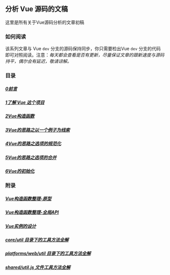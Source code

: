 ## 分析 Vue 源码的文稿

这里是所有关于Vue源码分析的文章初稿

### 如何阅读

该系列文章与 Vue `dev` 分支的源码保持同步，你只需要检出Vue `dev` 分支的代码即可对照阅读。注意：*每天都会查看是否有更新，尽量保证文章的跟新速度与源码持平，偶尔会有延迟，敬请谅解。*

### 目录

##### [0前言](/note/0前言)
##### [1了解 Vue 这个项目](/note/1了解Vue这个项目)
##### [2Vue构造函数](/note/2Vue构造函数)
##### [3Vue的思路之以一个例子为线索](/note/3Vue的思路之以一个例子为线索)
##### [4Vue的思路之选项的规范化](/note/4Vue的思路之选项的规范化)
##### [5Vue的思路之选项的合并](/note/5Vue的思路之选项的合并)
##### [6Vue的初始化](/note/6Vue的思路之选项的合并)

### 附录

##### [Vue构造函数整理-原型](/note/附录/Vue构造函数整理-原型)
##### [Vue构造函数整理-全局API](/note/附录/Vue构造函数整理-全局API)
##### [Vue实例的设计](/note/附录/Vue实例的设计)
##### [core/util 目录下的工具方法全解](/note/附录/core-util)
##### [platforms/web/util 目录下的工具方法全解](/note/附录/web-util)
##### [shared/util.js 文件工具方法全解](/note/附录/shared-util)
